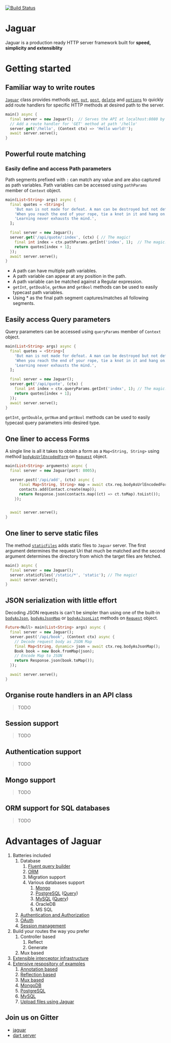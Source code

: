 [![Build Status](https://travis-ci.org/Jaguar-dart/jaguar.svg?branch=master)](https://travis-ci.org/Jaguar-dart/jaguar)

# Jaguar

Jaguar is a production ready HTTP server framework built for **speed, simplicity and extensiblity**

# Getting started

## Familiar way to write routes

[`Jaguar`][Doc::Jaguar] class provides methods [`get`][Doc::Jaguar::get], [`put`][Doc::Jaguar::put], [`post`][Doc::Jaguar::post], 
[`delete`][Doc::Jaguar::delete] and [`options`][Doc::Jaguar::options] to quickly add route handlers for specific HTTP methods at 
desired path to the server.

```dart
main() async {
  final server = new Jaguar();  // Serves the API at localhost:8080 by default
  // Add a route handler for 'GET' method at path '/hello'
  server.get('/hello', (Context ctx) => 'Hello world!');
  await server.serve();
}
```

## Powerful route matching

### Easily define and access Path parameters

Path segments prefixed with `:` can match any value and are also captured as path variables. Path variables can be accessed
using `pathParams` member of `Context` object.

```dart
main(List<String> args) async {
  final quotes = <String>[
    'But man is not made for defeat. A man can be destroyed but not defeated.',
    'When you reach the end of your rope, tie a knot in it and hang on.',
    'Learning never exhausts the mind.',
  ];

  final server = new Jaguar();
  server.get('/api/quote/:index', (ctx) { // The magic!
    final int index = ctx.pathParams.getInt('index', 1);  // The magic!
    return quotes[index + 1];
  });
  await server.serve();
}
```

+ A path can have multiple path variables.
+ A path variable can appear at any position in the path.
+ A path variable can be matched against a Regular expression.
+ `getInt`, `getDouble`, `getNum` and `getBool` methods can be used to easily typecast path variables.
+ Using * as the final path segment captures/matches all following segments.

## Easily access Query parameters

Query parameters can be accessed using `queryParams` member of `Context` object.

```dart
main(List<String> args) async {
  final quotes = <String>[
    'But man is not made for defeat. A man can be destroyed but not defeated.',
    'When you reach the end of your rope, tie a knot in it and hang on.',
    'Learning never exhausts the mind.',
  ];

  final server = new Jaguar();
  server.get('/api/quote', (ctx) {
    final int index = ctx.queryParams.getInt('index', 1); // The magic!
    return quotes[index + 1];
  });
  await server.serve();
}
```

`getInt`, `getDouble`, `getNum` and `getBool` methods can be used to easily typecast query parameters into desired type.

## One liner to access Forms

A single line is all it takes to obtain a form as a `Map<String, String>` using method [`bodyAsUrlEncodedForm`][Doc::Request::bodyAsUrlEncodedForm] 
on [`Request`][Doc::Request] object.

```dart
main(List<String> arguments) async {
  final server = new Jaguar(port: 8005);

  server.post('/api/add', (ctx) async {
      final Map<String, String> map = await ctx.req.bodyAsUrlEncodedForm(); // The magic!
      contacts.add(Contact.create(map));
      return Response.json(contacts.map((ct) => ct.toMap).toList());
    });


  await server.serve();
}
```

## One liner to serve static files

The method [`staticFiles`][Doc::Jaguar::staticFiles] adds static files to `Jaguar` server. The first argument determines
the request Uri that much be matched and the second argument determines the directory from which the target files are fetched.

```dart
main() async {
  final server = new Jaguar();
  server.staticFiles('/static/*', 'static'); // The magic!
  await server.serve();
}
```

## JSON serialization with little effort

Decoding JSON requests is can't be simpler than using one of the built-in [`bodyAsJson`][Doc::Request::bodyAsJson], 
[`bodyAsJsonMap`][Doc::Request::bodyAsJsonMap] or [`bodyAsJsonList`][Doc::Request::bodyAsJsonList] methods on 
[`Request`][Doc::Request] object.

```dart
Future<Null> main(List<String> args) async {
  final server = new Jaguar();
  server.post('/api/book', (Context ctx) async {
    // Decode request body as JSON Map
    final Map<String, dynamic> json = await ctx.req.bodyAsJsonMap();
    Book book = new Book.fromMap(json);
    // Encode Map to JSON
    return Response.json(book.toMap());
  });

  await server.serve();
}
```

## Organise route handlers in an API class

> TODO

## Session support

> TODO

## Authentication support

> TODO

## Mongo support

> TODO

## ORM support for SQL databases

> TODO

# Advantages of Jaguar

1. Batteries included
    1. Database
        1. [Fluent query builder](https://github.com/Jaguar-dart/jaguar_query)
        2. [ORM](https://github.com/Jaguar-dart/jaguar_orm)
        3. Migration support
        3. Various databases support
            1. [Mongo](https://github.com/Jaguar-dart/jaguar_mongo)
            2. [PostgreSQL](https://github.com/Jaguar-dart/jaguar_postgresql) ([Query](https://github.com/Jaguar-dart/jaguar_query_postgresql))
            3. [MySQL](https://github.com/Jaguar-dart/jaguar_sqljocky) ([Query](https://github.com/Jaguar-dart/jaguar_query_sqljocky))
            4. OracleDB
            5. MS SQL
    3. [Authentication and Authorization](https://github.com/Jaguar-dart/jaguar_auth)
    4. [OAuth](https://github.com/Jaguar-dart/jaguar_oauth)
    5. [Session management](https://github.com/Jaguar-dart/jaguar_session)
2. Build your routes the way you prefer
    1. Controller based
        1. Reflect
        2. Generate
    2. Mux based
3. [Extensible interceptor infrastructure](https://github.com/Jaguar-dart/jaguar/wiki/Interceptor)
4. [Extensive respository of examples](https://github.com/Jaguar-examples)
    1. [Annotation based](https://github.com/jaguar-examples/boilerplate)
    2. [Reflection based](https://github.com/jaguar-examples/boilerplate_reflect)
    3. [Mux based](https://github.com/jaguar-examples/boilerplate_mux)
    4. [MongoDB](https://github.com/jaguar-examples/boilerplate_mongo)
    5. [PostgreSQL](https://github.com/jaguar-examples/boilerplate_postgresql)
    6. [MySQL](https://github.com/jaguar-examples/boilerplate_sqljocky)
    7. [Upload files using Jaguar](https://github.com/jaguar-examples/upload_file)

## Join us on Gitter

- [jaguar](https://gitter.im/jaguar_dart/jaguar)
- [dart server](https://gitter.im/dart-lang/server)

[Doc::Jaguar]: https://www.dartdocs.org/documentation/jaguar/latest/jaguar/Jaguar-class.html
[Doc::Jaguar::get]: https://www.dartdocs.org/documentation/jaguar/latest/jaguar/Muxable/get.html
[Doc::Jaguar::delete]: https://www.dartdocs.org/documentation/jaguar/latest/jaguar/Muxable/delete.html
[Doc::Jaguar::post]: https://www.dartdocs.org/documentation/jaguar/latest/jaguar/Muxable/post.html
[Doc::Jaguar::put]: https://www.dartdocs.org/documentation/jaguar/latest/jaguar/Muxable/put.html
[Doc::Jaguar::options]: https://www.dartdocs.org/documentation/jaguar/latest/jaguar/Muxable/options.html
[Doc::Jaguar::staticFiles]: https://www.dartdocs.org/documentation/jaguar/latest/jaguar/Muxable/staticFiles.html
[Doc::Request]: https://www.dartdocs.org/documentation/jaguar/latest/jaguar/Request-class.html
[Doc::Request::bodyAsJson]: https://www.dartdocs.org/documentation/jaguar/latest/jaguar/Request/bodyAsJson.html
[Doc::Request::bodyAsJsonMap]: https://www.dartdocs.org/documentation/jaguar/latest/jaguar/Request/bodyAsJsonMap.html
[Doc::Request::bodyAsJsonList]: https://www.dartdocs.org/documentation/jaguar/latest/jaguar/Request/bodyAsJsonList.html
[Doc::Request::bodyAsUrlEncodedForm]: https://www.dartdocs.org/documentation/jaguar/latest/jaguar/Request/bodyAsUrlEncodedForm.html